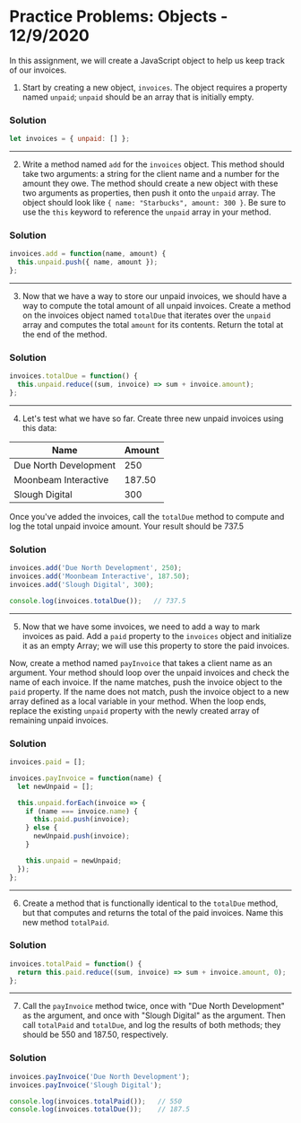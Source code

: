 
# Practice Problems: Objects - 12/9/2020

In this assignment, we will create a JavaScript object to help us keep track of our invoices.

1. Start by creating a new object, `invoices`. The object requires a property named `unpaid`; `unpaid` should be an array that is initially empty.

### Solution

```javascript
let invoices = { unpaid: [] };
```

---


2. Write a method named `add` for the `invoices` object. This method should take two arguments: a string for the client name and a number for the amount they owe. The method should create a new object with these two arguments as properties, then push it onto the `unpaid` array. The object should look like `{ name: "Starbucks", amount: 300 }`. Be sure to use the `this` keyword to reference the `unpaid` array in your method.

### Solution

```javascript
invoices.add = function(name, amount) {
  this.unpaid.push({ name, amount });
};
```

---

3. Now that we have a way to store our unpaid invoices, we should have a way to compute the total amount of all unpaid invoices. Create a method on the invoices object named `totalDue` that iterates over the `unpaid` array and computes the total `amount` for its contents. Return the total at the end of the method.

### Solution

```javascript
invoices.totalDue = function() {
  this.unpaid.reduce((sum, invoice) => sum + invoice.amount);
};
```

---

4. Let's test what we have so far. Create three new unpaid invoices using this data:

| Name                  | Amount |
|-----------------------|--------|
| Due North Development | 250    |
| Moonbeam Interactive  | 187.50 |
| Slough Digital        | 300    |

Once you've added the invoices, call the `totalDue` method to compute and log the total unpaid invoice amount. Your result should be 737.5

### Solution

```javascript
invoices.add('Due North Development', 250);
invoices.add('Moonbeam Interactive', 187.50);
invoices.add('Slough Digital', 300);

console.log(invoices.totalDue());   // 737.5
```

---

5. Now that we have some invoices, we need to add a way to mark invoices as paid. Add a `paid` property to the `invoices` object and initialize it as an empty Array; we will use this property to store the paid invoices.

Now, create a method named `payInvoice` that takes a client name as an argument. Your method should loop over the unpaid invoices and check the name of each invoice. If the name matches, push the invoice object to the `paid` property. If the name does not match, push the invoice object to a new array defined as a local variable in your method. When the loop ends, replace the existing `unpaid` property with the newly created array of remaining unpaid invoices.

### Solution

```javascript
invoices.paid = [];

invoices.payInvoice = function(name) {
  let newUnpaid = [];

  this.unpaid.forEach(invoice => {
    if (name === invoice.name) {
      this.paid.push(invoice);
    } else {
      newUnpaid.push(invoice);
    }

    this.unpaid = newUnpaid;
  });
};
```

---

6. Create a method that is functionally identical to the `totalDue` method, but that computes and returns the total of the paid invoices. Name this new method `totalPaid`.

### Solution

```javascript
invoices.totalPaid = function() {
  return this.paid.reduce((sum, invoice) => sum + invoice.amount, 0);
};
```

---

7. Call the `payInvoice` method twice, once with "Due North Development" as the argument, and once with "Slough Digital" as the argument. Then call `totalPaid` and `totalDue`, and log the results of both methods; they should be 550 and 187.50, respectively.

### Solution

```javascript
invoices.payInvoice('Due North Development');
invoices.payInvoice('Slough Digital');

console.log(invoices.totalPaid());   // 550
console.log(invoices.totalDue());    // 187.5
```
